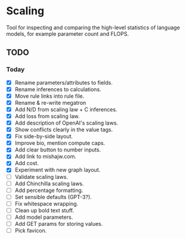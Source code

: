# Scaling

Tool for inspecting and comparing the high-level statistics of language models, for example parameter count and FLOPS.

## TODO

### Today

- [x] Rename parameters/attributes to fields.
- [x] Rename inferences to calculations.
- [x] Move rule links into rule file.
- [x] Rename & re-write megatron
- [x] Add N/D from scaling law + C inferences.
- [x] Add loss from scaling law.
- [x] Add description of OpenAI's scaling laws.
- [x] Show conflicts clearly in the value tags.
- [x] Fix side-by-side layout.
- [x] Improve bio, mention compute caps.
- [x] Add clear button to number inputs.
- [x] Add link to mishajw.com.
- [x] Add cost.
- [x] Experiment with new graph layout.
- [ ] Validate scaling laws.
- [ ] Add Chinchilla scaling laws.
- [ ] Add percentage formatting.
- [ ] Set sensible defaults (GPT-3?).
- [ ] Fix whitespace wrapping.
- [ ] Clean up bold text stuff.
- [ ] Add model parameters.
- [ ] Add GET params for storing values.
- [ ] Pick favicon.
